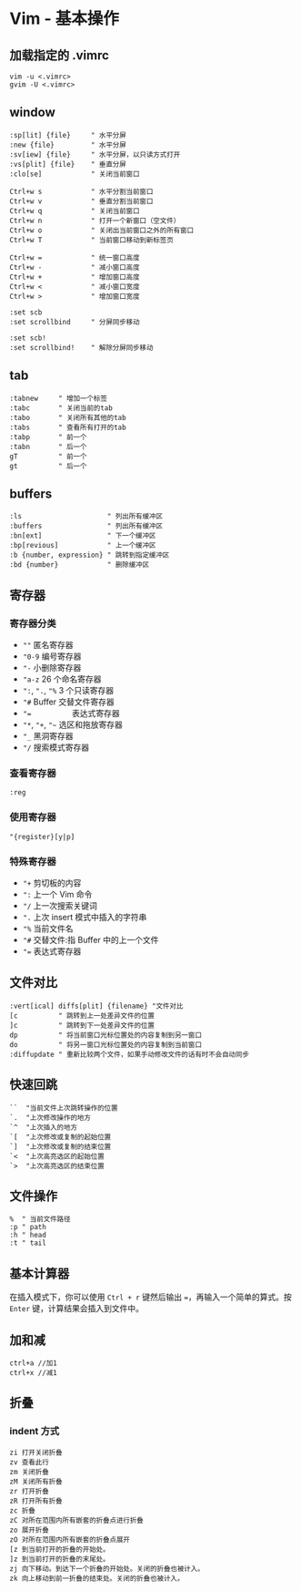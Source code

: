 # Vim - 基本操作

## 加载指定的 .vimrc

```
vim -u <.vimrc>
gvim -U <.vimrc>
```

## window

```
:sp[lit] {file}     " 水平分屏
:new {file}         " 水平分屏
:sv[iew] {file}     " 水平分屏，以只读方式打开
:vs[plit] {file}    " 垂直分屏
:clo[se]            " 关闭当前窗口

Ctrl+w s            " 水平分割当前窗口
Ctrl+w v            " 垂直分割当前窗口
Ctrl+w q            " 关闭当前窗口
Ctrl+w n            " 打开一个新窗口（空文件）
Ctrl+w o            " 关闭出当前窗口之外的所有窗口
Ctrl+w T            " 当前窗口移动到新标签页

Ctrl+w =            " 统一窗口高度
Ctrl+w -            " 减小窗口高度
Ctrl+w +            " 增加窗口高度
Ctrl+w <            " 减小窗口宽度
Ctrl+w >            " 增加窗口宽度

:set scb
:set scrollbind     " 分屏同步移动

:set scb!
:set scrollbind!    " 解除分屏同步移动
```

## tab

```
:tabnew     " 增加一个标签
:tabc       " 关闭当前的tab
:tabo       " 关闭所有其他的tab
:tabs       " 查看所有打开的tab
:tabp       " 前一个
:tabn       " 后一个
gT          " 前一个
gt          " 后一个
```

## buffers

```
:ls                     " 列出所有缓冲区
:buffers                " 列出所有缓冲区
:bn[ext]                " 下一个缓冲区
:bp[revious]            " 上一个缓冲区
:b {number, expression} " 跳转到指定缓冲区
:bd {number}            " 删除缓冲区
```

## 寄存器

### 寄存器分类

- `""`          匿名寄存器
- `"0-9`        编号寄存器
- `"-`          小删除寄存器
- `"a-z`        26 个命名寄存器
- `":`, `".`, `"%`  3 个只读寄存器
- `"#`          Buffer 交替文件寄存器
- `"=          `表达式寄存器
- `"*`, `"+`, `"~`  选区和拖放寄存器
- `"_`          黑洞寄存器
- `"/`          搜索模式寄存器

### 查看寄存器
```
:reg
```

### 使用寄存器

`"{register}[y|p]`

### 特殊寄存器

- `"+` 剪切板的内容
- `":` 上一个 Vim 命令
- `"/` 上一次搜索关键词
- `".` 上次 insert 模式中插入的字符串
- `"%` 当前文件名
- `"#` 交替文件:指 Buffer 中的上一个文件
- `"=` 表达式寄存器

## 文件对比

```
:vert[ical] diffs[plit] {filename} "文件对比
[c          " 跳转到上一处差异文件的位置
]c          " 跳转到下一处差异文件的位置
dp          " 将当前窗口光标位置处的内容复制到另一窗口
do          " 将另一窗口光标位置处的内容复制到当前窗口
:diffupdate " 重新比较两个文件，如果手动修改文件的话有时不会自动同步
```

## 快速回跳

```
``  "当前文件上次跳转操作的位置
`.  "上次修改操作的地方
`^  "上次插入的地方
`[  "上次修改或复制的起始位置
`]  "上次修改或复制的结束位置
`<  "上次高亮选区的起始位置
`>  "上次高亮选区的结束位置
```

## 文件操作

```
%  " 当前文件路径
:p " path
:h " head
:t " tail
```

## 基本计算器

在插入模式下，你可以使用 `Ctrl + r` 键然后输出 `=`，再输入一个简单的算式。按 `Enter` 键，计算结果会插入到文件中。

## 加和减

```
ctrl+a //加1
ctrl+x //减1
```

## 折叠

### indent 方式

```
zi 打开关闭折叠
zv 查看此行
zm 关闭折叠
zM 关闭所有折叠
zr 打开折叠
zR 打开所有折叠
zc 折叠
zC 对所在范围内所有嵌套的折叠点进行折叠
zo 展开折叠
zO 对所在范围内所有嵌套的折叠点展开
[z 到当前打开的折叠的开始处。
]z 到当前打开的折叠的末尾处。
zj 向下移动。到达下一个折叠的开始处。关闭的折叠也被计入。
zk 向上移动到前一折叠的结束处。关闭的折叠也被计入。
```
